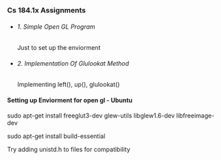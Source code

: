 <h3>Cs 184.1x Assignments</h3>
<ul>
	<li>
		<h6>1. Simple Open GL Program</h6>
		<p>Just to set up the enviorment</p>
	</li>
	<li>
		<h6>2. Implementation Of Glulookat Method</h6>
		<p>Implementing left(), up(), glulookat() </p>
	</li>
</ul>

<h4>Setting up Enviorment for open gl - Ubuntu </h4>

<p>	sudo apt-get install freeglut3-dev glew-utils libglew1.6-dev libfreeimage-dev</p>
<p>	sudo apt-get install build-essential</p>
<p>	Try adding unistd.h to files for compatibility</p>


